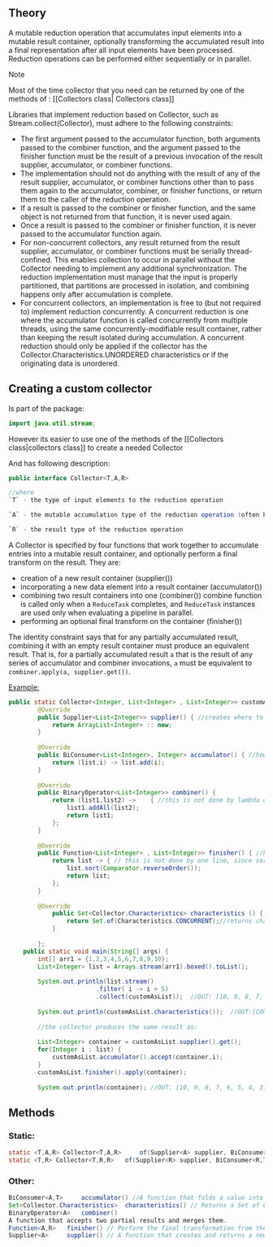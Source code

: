 ```toc

```
## Theory
A mutable reduction operation that accumulates input elements into a mutable result container, optionally transforming the accumulated result into a final representation after all input elements have been processed. 
Reduction operations can be performed either sequentially or in parallel. 

> [!NOTE]
> Most of the time collector that you need can be returned by one of the methods of : [[Collectors class| Collectors class]] 

Libraries that implement reduction based on Collector, such as Stream.collect(Collector), must adhere to the following constraints:

-  The first argument passed to the accumulator function, both arguments passed to the combiner function, and the argument passed to the finisher function must be the result of a previous invocation of the result supplier, accumulator, or combiner functions.
- The implementation should not do anything with the result of any of the result supplier, accumulator, or combiner functions other than to pass them again to the accumulator, combiner, or finisher functions, or return them to the caller of the reduction operation.
- If a result is passed to the combiner or finisher function, and the same object is not returned from that function, it is never used again.
- Once a result is passed to the combiner or finisher function, it is never passed to the accumulator function again.
- For non-concurrent collectors, any result returned from the result supplier, accumulator, or combiner functions must be serially thread-confined. This enables collection to occur in parallel without the Collector needing to implement any additional synchronization. The reduction implementation must manage that the input is properly partitioned, that partitions are processed in isolation, and combining happens only after accumulation is complete.
- For concurrent collectors, an implementation is free to (but not required to) implement reduction concurrently. A concurrent reduction is one where the accumulator function is called concurrently from multiple threads, using the same concurrently-modifiable result container, rather than keeping the result isolated during accumulation. A concurrent reduction should only be applied if the collector has the Collector.Characteristics.UNORDERED characteristics or if the originating data is unordered.

## Creating a  custom collector
Is part of the package:
```java
import java.util.stream;
```
However its easier to use one of the methods of the [[Collectors class|collectors class]] to create a needed Collector

And has following description:
```java
public interface Collector<T,A,R>

//where
`T` - the type of input elements to the reduction operation

`A` - the mutable accumulation type of the reduction operation (often hidden as an implementation detail)

`R` - the result type of the reduction operation
```

A Collector is specified by four functions that work together to accumulate entries into a mutable result container, and optionally perform a final transform on the result. They are:

- creation of a new result container (supplier())
- incorporating a new data element into a result container (accumulator())
- combining two result containers into one (combiner())
   combine function is called only when a `ReduceTask` completes, and `ReduceTask` instances are used only when evaluating a pipeline in parallel. 
- performing an optional final transform on the container (finisher())

The identity constraint says that for any partially accumulated result, combining it with an empty result container must produce an equivalent result. That is, for a partially accumulated result `a` that is the result of any series of accumulator and combiner invocations, `a` must be equivalent to `combiner.apply(a, supplier.get())`.

<u>Example:</u>
```java
public static Collector<Integer, List<Integer> , List<Integer>> customAsList = new Collector<Integer, List<Integer> , List<Integer>>() {  
        @Override  
        public Supplier<List<Integer>> supplier() { //creates where to store stuff  
            return ArrayList<Integer> :: new;  
        }  
  
        @Override  
        public BiConsumer<List<Integer>, Integer> accumulator() { //how to add stuff to  
            return (list,i) -> list.add(i);  
        }  
  
        @Override  
        public BinaryOperator<List<Integer>> combiner() {  
            return (list1,list2) ->    { //this is not done by lambda one line because addAll method returns boolean, which is not suitable for this method return type  
                list1.addAll(list2);  
                return list1;  
            };  
        }  
  
        @Override  
        public Function<List<Integer> , List<Integer>> finisher() { //here list is sorted to reverse order  
            return list -> { // this is not done by one line, since sort returns void  
                list.sort(Comparator.reverseOrder());  
                return list;  
            };  
        }  
  
        @Override  
            public Set<Collector.Characteristics> characteristics () {  
                return Set.of(Characteristics.CONCURRENT);//returns characteristics of this collector  
            }  
  
        };  
    public static void main(String[] args) {  
        int[] arr1 = {1,2,3,4,5,6,7,8,9,10};  
        List<Integer> list = Arrays.stream(arr1).boxed().toList();  
  
        System.out.println(list.stream()  
                        .filter( i -> i > 5)  
                        .collect(customAsList));  //OUT: [10, 9, 8, 7, 6]
  
        System.out.println(customAsList.characteristics());  //OUT:[CONCURRENT]
  
        //the collector produces the same result as:  
  
        List<Integer> container = customAsList.supplier().get();  
        for(Integer i : list) {  
            customAsList.accumulator().accept(container,i);  
        }  
        customAsList.finisher().apply(container);  
  
        System.out.println(container); //OUT: [10, 9, 8, 7, 6, 5, 4, 3, 2, 1]
```

## Methods

### Static:
```java
static <T,A,R> Collector<T,A,R> 	of(Supplier<A> supplier, BiConsumer<A,T> accumulator, BinaryOperator<A> combiner, Function<A,R> finisher, Collector.Characteristics... characteristics)//Returns a new Collector described by the given supplier, accumulator, combiner, and finisher functions.
static <T,R> Collector<T,R,R> 	of(Supplier<R> supplier, BiConsumer<R,T> accumulator, BinaryOperator<R> combiner, Collector.Characteristics... characteristics) //Returns a new Collector described by the given supplier, accumulator, and combiner functions.
```

### Other:
```java
BiConsumer<A,T> 	accumulator() //A function that folds a value into a mutable result container.
Set<Collector.Characteristics> 	characteristics() // Returns a Set of Collector.Characteristics indicating the characteristics of this Collector.
BinaryOperator<A> 	combiner()
A function that accepts two partial results and merges them.
Function<A,R> 	finisher() // Perform the final transformation from the intermediate accumulation type A to the final result type R.
Supplier<A> 	supplier() // A function that creates and returns a new mutable result container.
```
